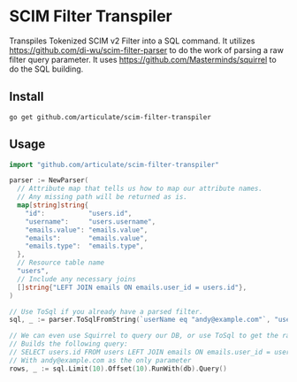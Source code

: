 # SCIM Filter Transpiler

Transpiles Tokenized SCIM v2 Filter into a SQL command. It utilizes https://github.com/di-wu/scim-filter-parser to do the work of parsing a raw filter query parameter. It uses https://github.com/Masterminds/squirrel to do the SQL building.

## Install

```
go get github.com/articulate/scim-filter-transpiler
```

## Usage

```go
import "github.com/articulate/scim-filter-transpiler"

parser := NewParser(
  // Attribute map that tells us how to map our attribute names.
  // Any missing path will be returned as is.
  map[string]string{
    "id":           "users.id",
    "username":     "users.username",
    "emails.value": "emails.value",
    "emails":       "emails.value",
    "emails.type":  "emails.type",
  },
  // Resource table name
  "users",
  // Include any necessary joins
  []string{"LEFT JOIN emails ON emails.user_id = users.id"},
)

// Use ToSql if you already have a parsed filter.
sql, _ := parser.ToSqlFromString(`userName eq "andy@example.com"`, "users.id")

// We can even use Squirrel to query our DB, or use ToSql to get the raw query and params.
// Builds the following query:
// SELECT users.id FROM users LEFT JOIN emails ON emails.user_id = users.id WHERE users.username = ?
// With andy@example.com as the only parameter
rows, _ := sql.Limit(10).Offset(10).RunWith(db).Query()
```
